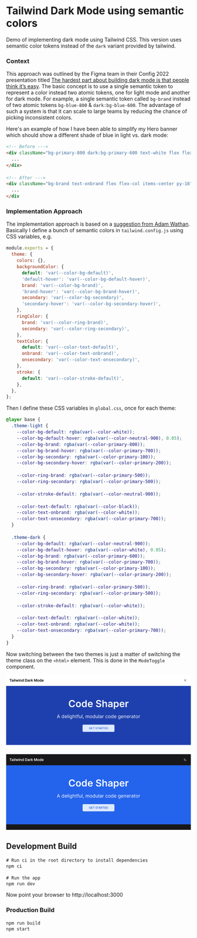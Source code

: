 # Tailwind Dark Mode using semantic colors

Demo of implementing dark mode using Tailwind CSS. This version uses semantic
color tokens instead of the `dark` variant provided by tailwind.

### Context

This approach was outlined by the Figma team in their Config 2022 presentation
titled
[The hardest part about building dark mode is that people think it’s easy](https://www.youtube.com/watch?v=1DTnojio89Y).
The basic concept is to use a single semantic token to represent a color instead
two atomic tokens, one for light mode and another for dark mode. For example, a
single semantic token called `bg-brand` instead of two atomic tokens
`bg-blue-800` & `dark:bg-blue-600`. The advantage of such a system is that it
can scale to large teams by reducing the chance of picking inconsistent colors.

Here's an example of how I have been able to simplify my Hero banner which
should show a different shade of blue in light vs. dark mode:

```html
<!-- Before --->
<div className="bg-primary-800 dark:bg-primary-600 text-white flex flex-col items-center py-16">
  ...
</div>

<!-- After --->
<div className="bg-brand text-onbrand flex flex-col items-center py-16">
  ...
</div
```

### Implementation Approach

The implementation approach is based on a
[suggestion from Adam Wathan](https://github.com/tailwindlabs/tailwindcss/discussions/10274).
Basically I define a bunch of semantic colors in `tailwind.config.js` using CSS
variables, e.g.

```javascript
module.exports = {
  theme: {
    colors: {},
    backgroundColor: {
      default: 'var(--color-bg-default)',
      'default-hover': 'var(--color-bg-default-hover)',
      brand: 'var(--color-bg-brand)',
      'brand-hover': 'var(--color-bg-brand-hover)',
      secondary: 'var(--color-bg-secondary)',
      'secondary-hover': 'var(--color-bg-secondary-hover)',
    },
    ringColor: {
      brand: 'var(--color-ring-brand)',
      secondary: 'var(--color-ring-secondary)',
    },
    textColor: {
      default: 'var(--color-text-default)',
      onbrand: 'var(--color-text-onbrand)',
      onsecondary: 'var(--color-text-onsecondary)',
    },
    stroke: {
      default: 'var(--color-stroke-default)',
    },
  },
};
```

Then I define these CSS variables in `global.css`, once for each theme:

```css
@layer base {
  .theme-light {
    --color-bg-default: rgba(var(--color-white));
    --color-bg-default-hover: rgba(var(--color-neutral-900), 0.05);
    --color-bg-brand: rgba(var(--color-primary-800));
    --color-bg-brand-hover: rgba(var(--color-primary-700));
    --color-bg-secondary: rgba(var(--color-primary-100));
    --color-bg-secondary-hover: rgba(var(--color-primary-200));

    --color-ring-brand: rgba(var(--color-primary-500));
    --color-ring-secondary: rgba(var(--color-primary-500));

    --color-stroke-default: rgba(var(--color-neutral-900));

    --color-text-default: rgba(var(--color-black));
    --color-text-onbrand: rgba(var(--color-white));
    --color-text-onsecondary: rgba(var(--color-primary-700));
  }

  .theme-dark {
    --color-bg-default: rgba(var(--color-neutral-900));
    --color-bg-default-hover: rgba(var(--color-white), 0.05);
    --color-bg-brand: rgba(var(--color-primary-600));
    --color-bg-brand-hover: rgba(var(--color-primary-700));
    --color-bg-secondary: rgba(var(--color-primary-100));
    --color-bg-secondary-hover: rgba(var(--color-primary-200));

    --color-ring-brand: rgba(var(--color-primary-500));
    --color-ring-secondary: rgba(var(--color-primary-500));

    --color-stroke-default: rgba(var(--color-white));

    --color-text-default: rgba(var(--color-white));
    --color-text-onbrand: rgba(var(--color-white));
    --color-text-onsecondary: rgba(var(--color-primary-700));
  }
}
```

Now switching between the two themes is just a matter of switching the theme
class on the `<html>` element. This is done in the `ModeToggle` component.

![Screenshot](assets/screenshot-light-mode.png)

![Screenshot](assets/screenshot-dark-mode.png)

## Development Build

```shell
# Run ci in the root directory to install dependencies
npm ci

# Run the app
npm run dev
```

Now point your browser to http://localhost:3000

### Production Build

```shell
npm run build
npm start
```
